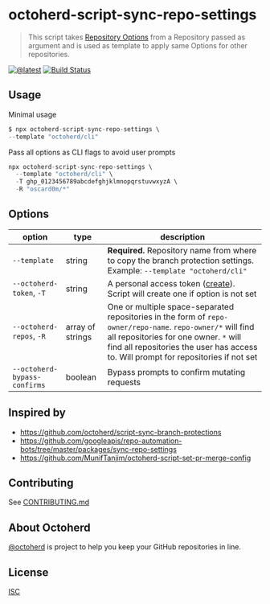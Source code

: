 # octoherd-script-sync-repo-settings

> This script takes [Repository Options](https://docs.github.com/en/github/administering-a-repository/configuring-pull-request-merges) from a Repository passed as argument and is used as template to apply same Options for other repositories.

[![@latest](https://img.shields.io/npm/v/octoherd-script-sync-repo-settings.svg)](https://www.npmjs.com/package/octoherd-script-sync-repo-settings)
[![Build Status](https://github.com/oscard0m/octoherd-script-sync-repo-settings/workflows/Test/badge.svg)](https://github.com/oscard0m/octoherd-script-sync-repo-settings/actions?query=workflow%3ATest+branch%3Amain)

## Usage

Minimal usage

```js
$ npx octoherd-script-sync-repo-settings \
--template "octoherd/cli"
```

Pass all options as CLI flags to avoid user prompts

```js
npx octoherd-script-sync-repo-settings \
  --template "octoherd/cli" \
  -T ghp_0123456789abcdefghjklmnopqrstuvwxyzA \
  -R "oscard0m/*"
```

## Options

| option                       | type             | description                                                                                                                                                                                                                                 |
| ---------------------------- | ---------------- | ------------------------------------------------------------------------------------------------------------------------------------------------------------------------------------------------------------------------------------------- |
| `--template`     | string           | **Required.** Repository name from where to copy the branch protection settings. Example: `--template "octoherd/cli"`                                                                                                        |
| `--octoherd-token`, `-T`     | string           | A personal access token ([create](https://github.com/settings/tokens/new?scopes=repo)). Script will create one if option is not set                                                                                                         |
| `--octoherd-repos`, `-R`     | array of strings | One or multiple space-separated repositories in the form of `repo-owner/repo-name`. `repo-owner/*` will find all repositories for one owner. `*` will find all repositories the user has access to. Will prompt for repositories if not set |
| `--octoherd-bypass-confirms` | boolean          | Bypass prompts to confirm mutating requests                                                                                                                                                                                                 |

## Inspired by
* https://github.com/octoherd/script-sync-branch-protections
* https://github.com/googleapis/repo-automation-bots/tree/master/packages/sync-repo-settings
* https://github.com/MunifTanjim/octoherd-script-set-pr-merge-config

## Contributing

See [CONTRIBUTING.md](CONTRIBUTING.md)

## About Octoherd

[@octoherd](https://github.com/octoherd/) is project to help you keep your GitHub repositories in line.

## License

[ISC](LICENSE.md)
